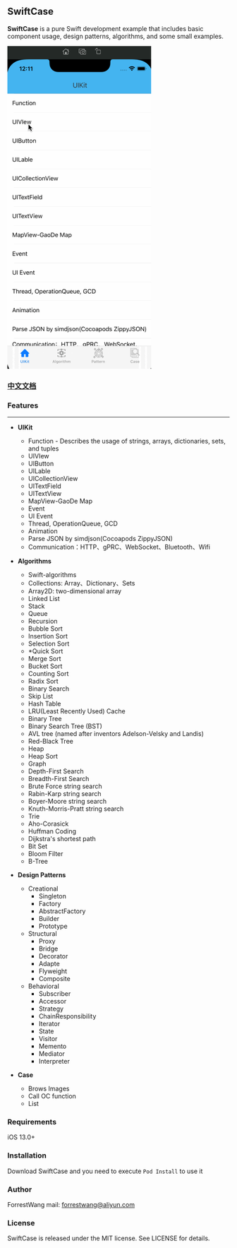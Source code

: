 ## SwiftCase

**SwiftCase** is a pure Swift development example that includes basic component usage, design patterns, algorithms, and some small examples.

![screenshot](images/scdemo.gif)



### [中文文档](./README_ZH.md)



### Features

---

- **UIKit**

  - Function - Describes the usage of strings, arrays, dictionaries, sets, and tuples
  - UIVIew 
  - UIButton
  - UILable
  - UICollectionView
  - UITextField
  - UITextView
  - MapView-GaoDe Map
  - Event
  - UI Event
  - Thread, OperationQueue, GCD
  - Animation
  - Parse JSON by simdjson(Cocoapods ZippyJSON)
  - Communication：HTTP、gPRC、WebSocket、Bluetooth、Wifi

  

- **Algorithms**

  - Swift-algorithms
  - Collections: Array、Dictionary、Sets
  - Array2D: two-dimensional array
  - Linked List
  - Stack
  - Queue
  - Recursion  
  - Bubble Sort   
  - Insertion Sort   
  - Selection Sort  
  - *Quick Sort   
  - Merge Sort  
  - Bucket Sort  
  - Counting Sort   
  - Radix Sort   
  - Binary Search   
  - Skip List  
  - Hash Table   
  - LRU(Least Recently Used) Cache   
  - Binary Tree   
  - Binary Search Tree (BST)   
  - AVL tree (named after inventors Adelson-Velsky and Landis)
  - Red-Black Tree   
  - Heap  
  - Heap Sort   
  - Graph  
  - Depth-First Search   
  - Breadth-First Search   
  - Brute Force string search   
  - Rabin-Karp string search   
  - Boyer-Moore string search   
  - Knuth-Morris-Pratt string search
  - Trie 
  - Aho-Corasick
  - Huffman Coding  
  - Dijkstra's shortest path 
  - Bit Set  
  - Bloom Filter   
  - B-Tree

  

- **Design Patterns**

  - Creational
    - Singleton          
    - Factory            
    - AbstractFactory                 
    - Builder                 
    - Prototype 
  - Structural          
    - Proxy           
    - Bridge           
    - Decorator           
    - Adapte           
    - Flyweight           
    - Composite
  - Behavioral       
    - Subscriber       
    - Accessor        
    - Strategy           
    - ChainResponsibility       
    - Iterator           
    - State           
    - Visitor           
    - Memento           
    - Mediator           
    - Interpreter

  

- **Case**

  - Brows Images
  - Call OC function
  - List



### Requirements
iOS 13.0+ 



### Installation
Download SwiftCase and you need to execute ```Pod Install``` to use it



### Author
ForrestWang mail: forrestwang@aliyun.com



### License
SwiftCase is released under the MIT license. See LICENSE for details.
